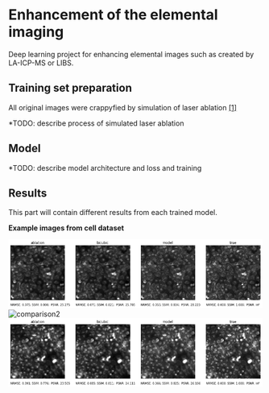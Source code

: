 # Enhancement of the elemental imaging

Deep learning project for enhancing elemental images such as created by LA-ICP-MS or LIBS. 

## Training set preparation
All original images were crappyfied by simulation of laser ablation [[1]](https://pubs.acs.org/doi/10.1021/ac1014832)

*TODO: describe process of simulated laser ablation

## Model
*TODO: describe model architecture and loss and training

## Results

This part will contain different results from each trained model.

**Example images from cell dataset**

![comparison1](results/cells/E07_s2_w2_plot.png)
![comparison2](results/cell/I07_s1_w5_plot.png)
![comparison2](results/cells/J20_s1_w2_plot.png)
